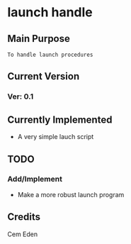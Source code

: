 # launch handle

## Main Purpose
	To handle launch procedures

## Current Version
### Ver: 0.1

## Currently Implemented

* A very simple lauch script

## TODO
### Add/Implement

* Make a more robust launch program

## Credits
Cem Eden

